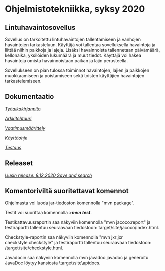 # Ohjelmistotekniikka, syksy 2020

## Lintuhavaintosovellus

Sovellus on tarkoitettu lintuhavaintojen tallentamiseen ja vanhojen havaintojen tarkasteluun. Käyttäjä voi tallentaa sovelluksella havaintoja ja liittää niihin paikkoja ja lajeja. Lisäksi havainnoista tallennetaan päivämäärä, kellonaika, yksilöiden lukumäärä ja muut tiedot. Käyttäjä voi hakea havaintoja omista havainnoistaan paikan ja lajin perusteella.

Sovellukseen on pian tulossa toiminnot havaintojen, lajien ja paikkojen muokkaamiseen ja poistamiseen sekä toisten käyttäjien havaintojen tarkastelemiseen.


## Dokumentaatio

[*Työaikakirjanpito*](https://github.com/juliapalorinne/ot-harjoitustyo/blob/main/Project/documentation/tyoaikakirjanpito.md)

[*Arkkitehtuuri*](https://github.com/juliapalorinne/ot-harjoitustyo/blob/main/Project/documentation/arkkitehtuuri.md)

[*Vaatimusmäärittely*](https://github.com/juliapalorinne/ot-harjoitustyo/blob/main/Project/documentation/vaatimusmaarittely.md)

[*Käyttöohje*](https://github.com/juliapalorinne/ot-harjoitustyo/blob/main/Project/documentation/kayttoohje.md)

[*Testaus*](https://github.com/juliapalorinne/ot-harjoitustyo/blob/main/Project/documentation/testaus.md)


## Releaset

[*Uusin release: 8.12.2020 Save and search*](https://github.com/juliapalorinne/ot-harjoitustyo/releases)

## Komentoriviltä suoritettavat komennot

Ohjelmasta voi luoda jar-tiedoston komennolla "mvn package".

Testit voi suorittaa komennolla >**_mvn test_**.

Testikattavuusraportin saa näkyviin komennolla "mvn jacoco:report" ja testiraportti tallentuu seuraavaan tiedostoon:
target/site/jacoco/index.html.

Checkstyle-raportin saa näkyviin komennolla "mvn jxr:jxr checkstyle:checkstyle" ja testiraportti tallentuu seuraavaan tiedostoon:
/target/site/checkstyle.html.

Javadocin saa näkyviin komennolla mvn javadoc:javadoc ja generoitu JavaDoc löytyy kansiosta \target\site\apidocs\.
